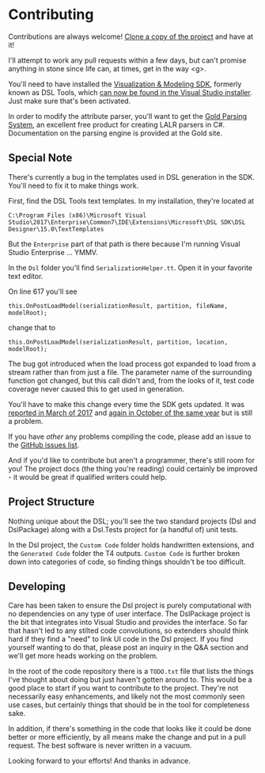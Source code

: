 # Contributing

Contributions are always welcome! [Clone a copy of the project](https://github.com/msawczyn/EFDesigner) and have at it!

I'll attempt to work any pull requests within a few days, but can't promise anything in
stone since life can, at times, get in the way &lt;g&gt;. 

You'll need to have installed the [Visualization & Modeling SDK](https://blogs.msdn.microsoft.com/devops/2016/12/12/the-visual-studio-modeling-sdk-is-now-available-with-visual-studio-2017/), 
formerly known as DSL Tools, which [can now be found in the Visual Studio installer](https://blogs.msdn.microsoft.com/devops/2016/12/12/the-visual-studio-modeling-sdk-is-now-available-with-visual-studio-2017/). 
Just make sure that's been activated.

In order to modify the attribute parser, you'll want to get the [Gold Parsing System](http://goldparser.org/), an excellent free
product for creating LALR parsers in C#. Documentation on the parsing engine is provided at the Gold site.

## Special Note

There's currently a bug in the templates used in DSL generation in the SDK. You'll need to fix it to make
things work.

First, find the DSL Tools text templates. In my installation, they're located at

```
C:\Program Files (x86)\Microsoft Visual Studio\2017\Enterprise\Common7\IDE\Extensions\Microsoft\DSL SDK\DSL Designer\15.0\TextTemplates
```

But the `Enterprise` part of that path is there because I'm running Visual Studio Enterprise ... YMMV.

In the `Dsl` folder you'll find `SerializationHelper.tt`. Open it in your favorite text editor.

On line 617 you'll see

```
this.OnPostLoadModel(serializationResult, partition, fileName, modelRoot);
```

change that to

```
this.OnPostLoadModel(serializationResult, partition, location, modelRoot);
```

The bug got introduced when the load process got expanded to load from a stream rather than from
just a file. The parameter name of the surrounding function got changed, but this call didn't and,
from the looks of it, test code coverage never caused this to get used in generation. 

You'll have to make this change every time the SDK gets updated. It was [reported in March of 2017](https://developercommunity.visualstudio.com/content/problem/37185/vs2017-dsl-tools-error-in-serializationhelpertt.html)
and [again in October of the same year](https://developercommunity.visualstudio.com/content/problem/128359/dslmodeling-error-in-generatedcode-of-serializatio.html) 
but is still a problem.

If you have *other* any problems compiling the code, please add an issue to the 
[GitHub issues list](https://github.com/msawczyn/EFDesigner/issues).

And if you'd like to contribute but aren't a programmer, there's still room for you!
The project docs (the thing you're reading) could certainly be improved - it would be
great if qualified writers could help.

## Project Structure

Nothing unique about the DSL; you'll see the two standard projects (Dsl and DslPackage) along with
a Dsl.Tests project for (a handful of) unit tests.

In the Dsl project, the `Custom Code` folder holds handwritten extensions, and the 
`Generated Code` folder the T4 outputs. `Custom Code` is further broken down into categories
of code, so finding things shouldn't be too difficult.

## Developing

Care has been taken to ensure the Dsl project is purely computational with no dependencies on 
any type of user interface. The DslPackage project is the bit that integrates into Visual Studio
and provides the interface. So far that hasn't led to any stilted code convolutions, so extenders
should think hard if they find a "need" to link UI code in the Dsl project. If you find yourself
wanting to do that, please post an inquiry in the Q&A section and we'll get more heads working on
the problem.

In the root of the code repository there is a `TODO.txt` file that lists the things I've thought about
doing but just haven't gotten around to. This would be a good place to start if you want to contribute
to the project. They're not necessarily easy enhancements, and likely not the most commonly seen
use cases, but certainly things that should be in the tool for completeness sake.

In addition, if there's something in the code that looks like it could be done better or more
efficiently, by all means make the change and put in a pull request. The best software is never written
in a vacuum.

Looking forward to your efforts! And thanks in advance.


